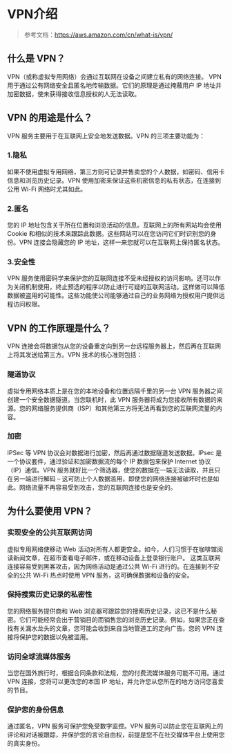 # VPN介绍

> 参考文档：<https://aws.amazon.com/cn/what-is/vpn/>



## 什么是 VPN？

VPN（或称虚拟专用网络）会通过互联网在设备之间建立私有的网络连接。 VPN 用于通过公有网络安全且匿名地传输数据。它们的原理是通过掩蔽用户 IP 地址并加密数据，使未获得接收信息授权的人无法读取。

## VPN 的用途是什么？

VPN 服务主要用于在互联网上安全地发送数据。VPN 的三项主要功能为：

### 1.隐私

如果不使用虚拟专用网络，第三方则可记录并售卖您的个人数据，如密码、信用卡信息和浏览历史记录。VPN 使用加密来保证这些机密信息的私有状态，在连接到公用 Wi-Fi 网络时尤其如此。 

### 2.匿名

您的 IP 地址包含关于所在位置和浏览活动的信息。互联网上的所有网站均会使用 Cookie 和相似的技术来跟踪此数据。这些网站可以在您访问它们时识别您的身份。VPN 连接会隐藏您的 IP 地址，这样一来您就可以在互联网上保持匿名状态。

### 3.安全性

VPN 服务使用密码学来保护您的互联网连接不受未经授权的访问影响。还可以作为关闭机制使用，终止预选的程序以防止进行可疑的互联网活动。这样做可以降低数据被盗用的可能性。这些功能使公司能够通过自己的业务网络为授权用户提供远程访问权限。

## VPN 的工作原理是什么？

VPN 连接会将数据包从您的设备重定向到另一台远程服务器上，然后再在互联网上将其发送给第三方。VPN 技术的核心准则包括：

### 隧道协议

虚拟专用网络本质上是在您的本地设备和位置远隔千里的另一台 VPN 服务器之间创建一个安全数据隧道。当您联机时，此 VPN 服务器将成为您接收所有数据的来源。您的网络服务提供商（ISP）和其他第三方将无法再看到您的互联网流量的内容。 

### 加密

IPSec 等 VPN 协议会对数据进行加密，然后再通过数据隧道发送数据。IPsec 是一个协议套件，通过验证和加密数据流的每个 IP 数据包来保护 Internet 协议（IP）通信。VPN 服务就好比一个筛选器，使您的数据在一端无法读取，并且只在另一端进行解码 – 这可防止个人数据滥用，即使您的网络连接被破坏时也是如此。网络流量不再容易受到攻击，您的互联网连接也是安全的。

## 为什么要使用 VPN？

### 实现安全的公共互联网访问

虚拟专用网络使移动 Web 活动对所有人都更安全。如今，人们习惯于在咖啡馆阅读新闻文章，在超市查看电子邮件，或在移动设备上登录银行账户。 这类互联网连接容易受到黑客攻击，因为网络活动是通过公共 Wi-Fi 进行的。在连接到不安全的公共 Wi-Fi 热点时使用 VPN 服务，这可确保数据和设备的安全。

### 保持搜索历史记录的私密性

您的网络服务提供商和 Web 浏览器可跟踪您的搜索历史记录，这已不是什么秘密。它们可能经常会出于营销目的而销售您的浏览历史记录。例如，如果您正在查找有关漏水龙头的文章，您可能会收到来自当地管道工的定向广告。您的 VPN 连接将保护您的数据以免被滥用。

### 访问全球流媒体服务

当您在国外旅行时，根据合同条款和法规，您的付费流媒体服务可能不可用。通过 VPN 连接，您将可以更改您的本国 IP 地址，并允许您从您所在的地方访问您喜爱的节目。

### 保护您的身份信息

通过匿名，VPN 服务可保护您免受数字监控。VPN 服务可以防止您在互联网上的评论和对话被跟踪，并保护您的言论自由权，前提是您不在社交媒体平台上使用您的真实身份。